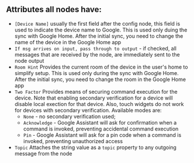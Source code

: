 ## Attributes all nodes have:
- `[Device Name]` usually the first field after the config node, this field is used to indicate the device name to Google. This is used only duing the sync with Google Home. After the initial sync, you need to change the name of the device in the Google Home app
- `If msg arrives on input, pass through to output` - if checked, all messages that are received by the node, are immediately sent to the node output
- `Room Hint` Provides the current room of the device in the user's home to simplify setup. This is used only during the sync with Google Home. After the initial sync, you need to change the room in the Google Home app
- `Two Factor` Provides means of securing command execution for the device. Note that enabling secondary verification for a device will disable local exection for that device. Also, touch widgets do not work for devices with secondary verification. Available modes are:
  - `None` - no secondary verification used;
  - `Acknowledge` - Google Assistant will ask for confirmation when a command is invoked, preventing accidental command execution
  - `Pin` - Google Assistant will ask for a pin code when a command is invoked, preventing unauthorized access
- `Topic` Attaches the string value as a `topic` property to any outgoing message from the node

